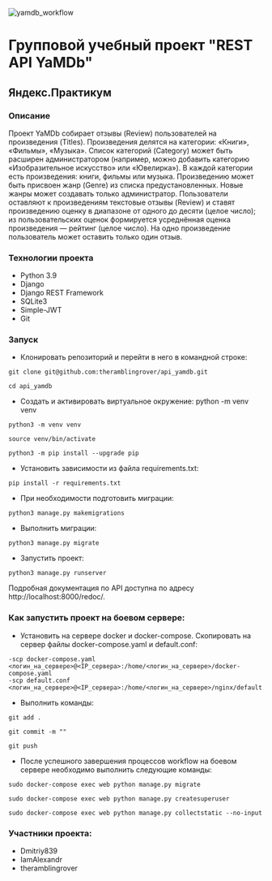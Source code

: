 ![yamdb_workflow](https://github.com/IamAlexandr/yamdb_final/actions/workflows/yamdb_workflow.yml/badge.svg?event=push)
# Групповой учебный проект "REST API YaMDb"
## Яндекс.Практикум
### Описание
Проект YaMDb собирает отзывы (Review) пользователей на произведения (Titles). Произведения делятся на категории: «Книги», «Фильмы», «Музыка». Список категорий (Category) может быть расширен администратором (например, можно добавить категорию «Изобразительное искусство» или «Ювелирка»). В каждой категории есть произведения: книги, фильмы или музыка. Произведению может быть присвоен жанр (Genre) из списка предустановленных. Новые жанры может создавать только администратор. Пользователи оставляют к произведениям текстовые отзывы (Review) и ставят произведению оценку в диапазоне от одного до десяти (целое число); из пользовательских оценок формируется усреднённая оценка произведения — рейтинг (целое число). На одно произведение пользователь может оставить только один отзыв.


### Технологии проекта
- Python 3.9
- Django
- Django REST Framework
- SQLite3
- Simple-JWT
- Git

### Запуск
- Клонировать репозиторий и перейти в него в командной строке:
```
git clone git@github.com:theramblingrover/api_yamdb.git
```
```
cd api_yamdb
```
- Cоздать и активировать виртуальное окружение: python -m venv venv
```
python3 -m venv venv
```
```
source venv/bin/activate
```
```
python3 -m pip install --upgrade pip
```

- Установить зависимости из файла requirements.txt:
```
pip install -r requirements.txt
```

- При необходимости подготовить миграции:
```
python3 manage.py makemigrations
```

- Выполнить миграции:
```
python3 manage.py migrate
```
- Запустить проект:
```
python3 manage.py runserver
```
Подробная документация по API доступна по адресу http://localhost:8000/redoc/.


### Как запустить проект на боевом сервере:
- Установить на сервере docker и docker-compose. Скопировать на сервер файлы docker-compose.yaml и default.conf:
```
-scp docker-compose.yaml <логин_на_сервере>@<IP_сервера>:/home/<логин_на_сервере>/docker-compose.yaml
-scp default.conf <логин_на_сервере>@<IP_сервера>:/home/<логин_на_сервере>/nginx/default.conf
```
- Выполнить команды:
```
git add .

git commit -m ""

git push
```
- После успешного завершения процессов workflow на боевом сервере необходимо выполнить следующие команды:
```
sudo docker-compose exec web python manage.py migrate

sudo docker-compose exec web python manage.py createsuperuser

sudo docker-compose exec web python manage.py collectstatic --no-input 
```

### Участники проекта:
- Dmitriy839
- IamAlexandr
- theramblingrover
